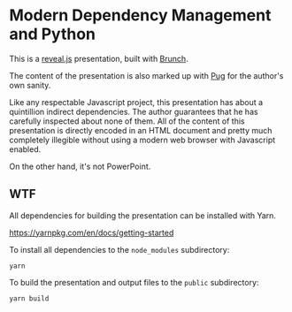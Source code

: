 # Modern Dependency Management and Python

This is a [reveal.js](http://lab.hakim.se/reveal-js/) presentation, built with [Brunch](http://brunch.io).

The content of the presentation is also marked up with [Pug](https://github.com/pugjs/pug) for the author's own sanity.

Like any respectable Javascript project, this presentation has about a quintillion indirect dependencies.  The author guarantees that he has carefully inspected about none of them.  All of the content of this presentation is directly encoded in an HTML document and pretty much completely illegible without using a modern web browser with Javascript enabled.

On the other hand, it's not PowerPoint.


## WTF

All dependencies for building the presentation can be installed with Yarn.

https://yarnpkg.com/en/docs/getting-started

To install all dependencies to the `node_modules` subdirectory:

    yarn

To build the presentation and output files to the `public` subdirectory:

    yarn build
